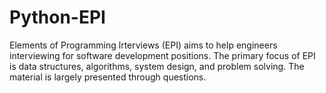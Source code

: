 # Python-EPI

Elements of Programming lrterviews (EPI) aims to help engineers interviewing for software development positions. The primary focus of EPI is data structures, algorithms, system design, and
problem solving. The material is largely presented through questions.
